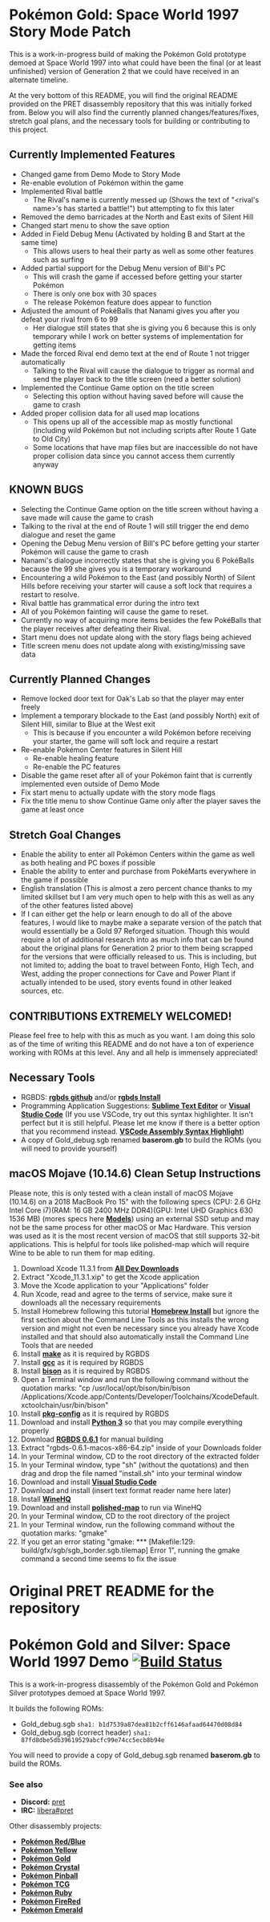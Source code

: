 # Pokémon Gold: Space World 1997 Story Mode Patch

This is a work-in-progress build of making the Pokémon Gold prototype demoed at Space World 1997 into what could have been the final (or at least unfinished) version of Generation 2 that we could have received in an alternate timeline.

At the very bottom of this README, you will find the original README provided on the PRET disassembly repository that this was initially forked from. Below you will also find the currently planned changes/features/fixes, stretch goal plans, and the necessary tools for building or contributing to this project. 

## Currently Implemented Features
- Changed game from Demo Mode to Story Mode
- Re-enable evolution of Pokémon within the game
- Implemented Rival battle
  - The Rival's name is currently messed up (Shows the text of "<rival's name>'s has started a battle!") but attempting to fix this later
- Removed the demo barricades at the North and East exits of Silent Hill
- Changed start menu to show the save option
- Added in Field Debug Menu (Activated by holding B and Start at the same time)
  - This allows users to heal their party as well as some other features such as surfing
- Added partial support for the Debug Menu version of Bill's PC
  - This will crash the game if accessed before getting your starter Pokémon
  - There is only one box with 30 spaces
  - The release Pokémon feature does appear to function
- Adjusted the amount of PokéBalls that Nanami gives you after you defeat your rival from 6 to 99
  - Her dialogue still states that she is giving you 6 because this is only temporary while I work on better systems of implementation for getting items
- Made the forced Rival end demo text at the end of Route 1 not trigger automatically
  - Talking to the Rival will cause the dialogue to trigger as normal and send the player back to the title screen (need a better solution)
- Implemented the Continue Game option on the title screen
  - Selecting this option without having saved before will cause the game to crash
- Added proper collision data for all used map locations
  - This opens up all of the accessible map as mostly functional (including wild Pokémon but not including scripts after Route 1 Gate to Old City)
  - Some locations that have map files but are inaccessible do not have proper collision data since you cannot access them currently anyway

## KNOWN BUGS
- Selecting the Continue Game option on the title screen without having a save made will cause the game to crash
- Talking to the rival at the end of Route 1 will still trigger the end demo dialogue and reset the game
- Opening the Debug Menu version of Bill's PC before getting your starter Pokémon will cause the game to crash
- Nanami's dialogue incorrectly states that she is giving you 6 PokéBalls because the 99 she gives you is a temporary workaround
- Encountering a wild Pokémon to the East (and possibly North) of Silent Hills before receiving your starter will cause a soft lock that requires a restart to resolve.
- Rival battle has grammatical error during the intro text
- All of you Pokémon fainting will cause the game to reset.
- Currently no way of acquiring more items besides the few PokéBalls that the player receives after defeating their Rival.
- Start menu does not update along with the story flags being achieved
- Title screen menu does not update along with existing/missing save data

## Currently Planned Changes
- Remove locked door text for Oak's Lab so that the player may enter freely
- Implement a temporary blockade to the East (and possibly North) exit of Silent Hill, similar to Blue at the West exit
  - This is because if you encounter a wild Pokémon before receiving your starter, the game will soft lock and require a restart
- Re-enable Pokémon Center features in Silent Hill
  - Re-enable healing feature
  - Re-enable the PC features
- Disable the game reset after all of your Pokémon faint that is currently implemented even outside of Demo Mode
- Fix start menu to actually update with the story mode flags
- Fix the title menu to show Continue Game only after the player saves the game at least once

## Stretch Goal Changes
- Enable the ability to enter all Pokémon Centers within the game as well as both healing and PC boxes if possible
- Enable the ability to enter and purchase from PokéMarts everywhere in the game if possible
- English translation (This is almost a zero percent chance thanks to my limited skillset but I am very much open to help with this as well as any of the other features listed above)
- If I can either get the help or learn enough to do all of the above features, I would like to maybe make a separate version of the patch that would essentially be a Gold 97 Reforged situation. Though this would require a lot of additional research into as much info that can be found about the original plans for Generation 2 prior to them being scrapped for the versions that were officially released to us. This is including, but not limited to; adding the boat to travel between Fonto, High Tech, and West, adding the proper connections for Cave and Power Plant if actually intended to be used, story events found in other leaked sources, etc.

## CONTRIBUTIONS EXTREMELY WELCOMED!
Please feel free to help with this as much as you want. I am doing this solo as of the time of writing this README and do not have a ton of experience working with ROMs at this level. Any and all help is immensely appreciated!

## Necessary Tools
- RGBDS: [**rgbds github**] and/or [**rgbds Install**]
- Programming Application Suggestions: [**Sublime Text Editor**] or [**Visual Studio Code**] (If you use VSCode, try out this syntax highlighter. It isn't perfect but it is still helpful. Please let me know if there is a better option that you recommend instead. [**VSCode Assembly Syntax Highlight**])
- A copy of Gold_debug.sgb renamed **baserom.gb** to build the ROMs (you will need to provide yourself)

[**rgbds github**]: https://github.com/gbdev/rgbds
[**rgbds Install**]: https://rgbds.gbdev.io/install
[**Sublime Text Editor**]: https://www.sublimetext.com/
[**Visual Studio Code**]: https://code.visualstudio.com/
[**VSCode Assembly Syntax Highlight**]: https://marketplace.visualstudio.com/items?itemName=Toeffe3.asm-syntaxhighlight

## macOS Mojave (10.14.6) Clean Setup Instructions
Please note, this is only tested with a clean install of macOS Mojave (10.14.6) on a 2018 MacBook Pro 15" with the following specs (CPU: 2.6 GHz Intel Core i7)(RAM: 16 GB 2400 MHz DDR4)(GPU: Intel UHD Graphics 630 1536 MB) (mores specs here [**Models**]) using an external SSD setup and may not be the same process for other macOS or Mac Hardware. This version was used as it is the most recent version of macOS that still supports 32-bit applications. This is helpful for tools like polished-map which will require Wine to be able to run them for map editing.

1) Download Xcode 11.3.1 from [**All Dev Downloads**]
2) Extract "Xcode_11.3.1.xip" to get the Xcode application
3) Move the Xcode application to your "Applications" folder
4) Run Xcode, read and agree to the terms of service, make sure it downloads all the necessary requirements
5) Install Homebrew following this tutorial [**Homebrew Install**] but ignore the first section about the Command Line Tools as this installs the wrong version and might not even be necessary since you already have Xcode installed and that should also automatically install the Command Line Tools that are needed
6) Install [**make**] as it is required by RGBDS
7) Install [**gcc**] as it is required by RGBDS
8) Install [**bison**] as it is required by RGBDS
9) Open a Terminal window and run the following command without the quotation marks: "cp /usr/local/opt/bison/bin/bison /Applications/Xcode.app/Contents/Developer/Toolchains/XcodeDefault.xctoolchain/usr/bin/bison"
10) Install [**pkg-config**] as it is required by RGBDS
11) Download and install [**Python 3**] so that you may compile everything properly
12) Download [**RGBDS 0.6.1**] for manual building
13) Extract "rgbds-0.6.1-macos-x86-64.zip" inside of your Downloads folder
14) In your Terminal window, CD to the root directory of the extracted folder
15) In your Terminal window, type "sh" (without the quotations) and then drag and drop the file named "install.sh" into your terminal window
16) Download and install [**Visual Studio Code**]
17) Download and install (insert text format reader name here later)
18) Install [**WineHQ**]
19) Download and install [**polished-map**] to run via WineHQ
20) In your Terminal window, CD to the root directory of the project
21) In your Terminal window, run the following command without the quotation marks: "gmake"
22) If you get an error stating "gmake: *** [Makefile:129: build/gfx/sgb/sgb_border.sgb.tilemap] Error 1", running the gmake command a second time seems to fix the issue

[**All Dev Downloads**]: https://developer.apple.com/download/all/
[**Homebrew Install**]: https://ralphjsmit.com/install-homebrew-macos
[**RGBDS 0.6.1**]: https://github.com/gbdev/rgbds/releases/v0.6.1#:~:text=rgbds%2D0.6.1%2Dmacos%2Dx86%2D64.zip
[**make**]: https://formulae.brew.sh/formula/make
[**gcc**]: https://formulae.brew.sh/formula/gcc#default
[**bison**]: https://formulae.brew.sh/formula/bison#default
[**pkg-config**]: https://formulae.brew.sh/formula/pkg-config
[**Python 3**]: https://www.python.org/downloads/
[**WineHQ**]: https://wiki.winehq.org/MacOS
[**polished-map**]: https://github.com/Rangi42/polished-map/releases
[**Models**]: https://support.apple.com/kb/SP776?viewlocale=en_US&locale=en_US

# Original PRET README for the repository

# Pokémon Gold and Silver: Space World 1997 Demo [![Build Status][ci-badge]][ci]

This is a work-in-progress disassembly of the Pokémon Gold and Pokémon Silver prototypes demoed at Space World 1997.

It builds the following ROMs:

- Gold_debug.sgb `sha1: b1d7539a87dea81b2cff6146afaad64470d08d84`
- Gold_debug.sgb (correct header) `sha1: 87fd8dbe5db39619529abcfc99e74cc5ecb8b94e`

You will need to provide a copy of Gold_debug.sgb renamed **baserom.gb** to build the ROMs.


### See also

- **Discord:** [pret][discord]
- **IRC:** [libera#pret][irc]

Other disassembly projects:

- [**Pokémon Red/Blue**][pokered]
- [**Pokémon Yellow**][pokeyellow]
- [**Pokémon Gold**][pokegold]
- [**Pokémon Crystal**][pokecrystal]
- [**Pokémon Pinball**][pokepinball]
- [**Pokémon TCG**][poketcg]
- [**Pokémon Ruby**][pokeruby]
- [**Pokémon FireRed**][pokefirered]
- [**Pokémon Emerald**][pokeemerald]

[pokered]: https://github.com/pret/pokered
[pokeyellow]: https://github.com/pret/pokeyellow
[pokegold]: https://github.com/pret/pokegold
[pokecrystal]: https://github.com/pret/pokecrystal
[pokepinball]: https://github.com/pret/pokepinball
[poketcg]: https://github.com/pret/poketcg
[pokeruby]: https://github.com/pret/pokeruby
[pokefirered]: https://github.com/pret/pokefirered
[pokeemerald]: https://github.com/pret/pokeemerald
[discord]: https://discord.gg/d5dubZ3
[irc]: https://web.libera.chat/?#pret
[ci]: https://github.com/pret/pokegold-spaceworld/actions
[ci-badge]: https://github.com/pret/pokegold-spaceworld/actions/workflows/main.yml/badge.svg
